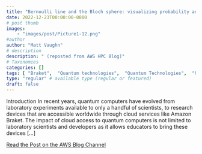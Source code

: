 ```yaml
---
title: "Bernoulli line and the Bloch sphere: visualizing probability and quantum states"
date: 2022-12-23T00:00:00-0800
# post thumb
images:
    - "images/post/Picture1-12.png"
#author
author: "Matt Vaughn"
# description
description: " (reposted from AWS HPC Blog)"
# Taxonomies
categories: []
tags: [ "Braket",  "Quantum technologies",  "Quantum Technologies",  "hpcblog", ]
type: "regular" # available type (regular or featured)
draft: false
---
```


Introduction In recent years, quantum computers have evolved from laboratory experiments available to only a handful of scientists, to research devices that are accessible worldwide through cloud services like Amazon Braket. The impact of cloud access to quantum computers is not limited to laboratory scientists and developers as it allows educators to bring these devices […]

<a href="https://aws.amazon.com/blogs/quantum-computing/bernoulli-line-and-the-bloch-sphere/" class="btn btn-primary btn-lg active" role="button" aria-pressed="true" style="margin-top: 8px;">Read the Post on the AWS Blog Channel</a>